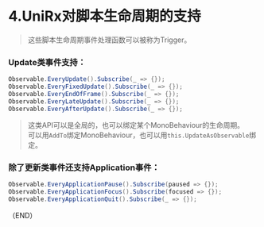 # 4.UniRx对脚本生命周期的支持    

> 这些脚本生命周期事件处理函数可以被称为Trigger。    

### Update类事件支持：  

```C#    
Observable.EveryUpdate().Subscribe(_ => {});
Observable.EveryFixedUpdate().Subscribe(_ => {});
Observable.EveryEndOfFrame().Subscribe(_ => {});
Observable.EveryLateUpdate().Subscribe(_ => {});
Observable.EveryAfterUpdate().Subscribe(_ => {});
```  

> 这类API可以是全局的，也可以绑定某个MonoBehaviour的生命周期。    
> 可以用`AddTo`绑定MonoBehaviour，也可以用`this.UpdateAsObservable`绑定。    

### 除了更新类事件还支持Application事件：  

```C#  
Observable.EveryApplicationPause().Subscribe(paused => {});
Observable.EveryApplicationFocus().Subscribe(focused => {});
Observable.EveryApplicationQuit().Subscribe(_ => {});
```  


（END）  


